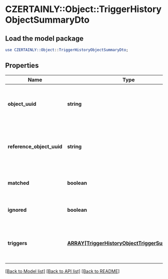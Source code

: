 # CZERTAINLY::Object::TriggerHistoryObjectSummaryDto

## Load the model package
```perl
use CZERTAINLY::Object::TriggerHistoryObjectSummaryDto;
```

## Properties
Name | Type | Description | Notes
------------ | ------------- | ------------- | -------------
**object_uuid** | **string** | UUID of the object that the trigger has been evaluated on. | [optional] 
**reference_object_uuid** | **string** | Reference UUID of the object that the trigger has been evaluated on. | [optional] 
**matched** | **boolean** | Was matched at least by one trigger. | 
**ignored** | **boolean** | Was matched by ignore trigger. | 
**triggers** | [**ARRAY[TriggerHistoryObjectTriggerSummaryDto]**](TriggerHistoryObjectTriggerSummaryDto.md) | List of records for each trigger that has been evaluated. | 

[[Back to Model list]](../README.md#documentation-for-models) [[Back to API list]](../README.md#documentation-for-api-endpoints) [[Back to README]](../README.md)


